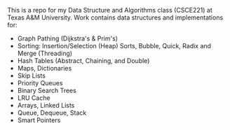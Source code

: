 This is a repo for my Data Structure and Algorithms class (CSCE221) at Texas A&M University.
Work contains data structures and implementations for:
- Graph Pathing (Dijkstra's & Prim's)
- Sorting: Insertion/Selection (Heap) Sorts, Bubble, Quick, Radix and Merge (Threading)
- Hash Tables (Abstract, Chaining, and Double)
- Maps, Dictionaries
- Skip Lists
- Priority Queues
- Binary Search Trees
- LRU Cache
- Arrays, Linked Lists
- Queue, Dequeue, Stack
- Smart Pointers
